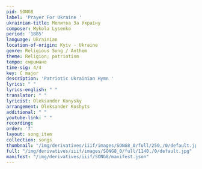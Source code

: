 ```yaml
---
pid: SONG8
label: 'Prayer For Ukraine '
ukrainian-title: Молитва За Україну
composer: Mykola Lysenko
period: '1885'
language: Ukrainian
location-of-origin: Kyiv - Ukraine
genre: Religious Song / Anthem
theme: Religion; patriotism
tempo: смрuмано
time-sig: 4/4
key: C major
description: 'Patriotic Ukrainian Hymn '
lyrics: " "
lyrics-english: " "
translator: " "
lyricist: Oleksander Konysky
arrangement: Oleksander Koshyts
additional: " "
youtube-link: " "
recording:
order: '7'
layout: song_item
collection: songs
thumbnail: "/img/derivatives/iiif/images/SONG8_0/full/250,/0/default.jpg"
full: "/img/derivatives/iiif/images/SONG8_0/full/1140,/0/default.jpg"
manifest: "/img/derivatives/iiif/SONG8/manifest.json"
---
```

